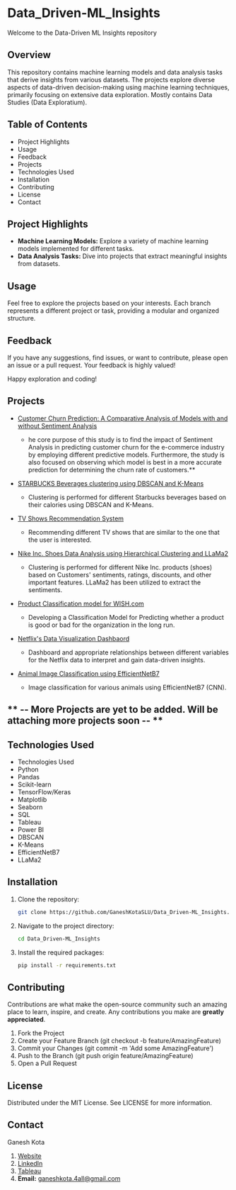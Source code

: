 # Data_Driven-ML_Insights

Welcome to the Data-Driven ML Insights repository
## Overview

This repository contains machine learning models and data analysis tasks that derive insights from various datasets. The projects explore diverse aspects of data-driven decision-making using machine learning techniques, primarily focusing on extensive data exploration. Mostly contains Data Studies (Data Exploratium).

## Table of Contents
- Project Highlights
- Usage
- Feedback
- Projects
- Technologies Used
- Installation
- Contributing
- License
- Contact

## Project Highlights

- **Machine Learning Models:** Explore a variety of machine learning models implemented for different tasks.
- **Data Analysis Tasks:** Dive into projects that extract meaningful insights from datasets.

## Usage

Feel free to explore the projects based on your interests. Each branch represents a different project or task, providing a modular and organized structure.

## Feedback

If you have any suggestions, find issues, or want to contribute, please open an issue or a pull request. Your feedback is highly valued!

Happy exploration and coding!

## Projects

* [Customer Churn Prediction: A Comparative Analysis of Models with and without Sentiment Analysis](https://github.com/GaneshKotaSLU/Customer-Churn-Prediction.git)

     - he core purpose of this study is to find the impact of Sentiment Analysis in predicting customer churn for the e-commerce industry by employing different predictive models.
     Furthermore, the study is also focused on observing which model is best in a more accurate prediction for determining the churn rate of customers.**
   

* [STARBUCKS Beverages clustering using DBSCAN and K-Means](https://github.com/GaneshKotaSLU/Data_Driven-ML_Insights/blob/STARBUCKS---K-Means-and-DBSCAN-Clustering/)
   - Clustering is performed for different Starbucks beverages based on their calories using DBSCAN and K-Means.

* [TV Shows Recommendation System](https://github.com/GaneshKotaSLU/Data_Driven-ML_Insights/tree/TV-Show-Recommendation-System)
   - Recommending different TV shows that are similar to the one that the user is interested.
  
* [Nike Inc. Shoes Data Analysis using Hierarchical Clustering and LLaMa2](https://github.com/GaneshKotaSLU/Data_Driven-ML_Insights/blob/Nike-Shoe-Data-Analysis-Hierarchical-Clustering/README.md)
   - Clustering is performed for different Nike Inc. products (shoes) based on Customers' sentiments, ratings, discounts, and other important features. LLaMa2 has been utilized to extract the sentiments.

* [Product Classification model for WISH.com](https://github.com/GaneshKotaSLU/Data_Driven-ML_Insights/tree/Wish_E-Commerce-Analysis)
   - Developing a Classification Model for Predicting whether a product is good or bad for the organization in the long run.

*  [Netflix's Data Visualization Dashbaord](https://github.com/GaneshKotaSLU/Data_Driven-ML_Insights/tree/DataVisualization)
   - Dashboard and appropriate relationships between different variables for the Netflix data to interpret and gain data-driven insights.

* [Animal Image Classification using EfficientNetB7](https://github.com/GaneshKotaSLU/Data_Driven-ML_Insights/tree/Deep_Learning_ImageClassification)
   - Image classification for various animals using EfficientNetB7 (CNN).
     
## ** -- More Projects are yet to be added. Will be attaching more projects soon -- **

## Technologies Used

- Technologies Used
- Python
- Pandas
- Scikit-learn
- TensorFlow/Keras
- Matplotlib
- Seaborn
- SQL
- Tableau
- Power BI
- DBSCAN
- K-Means
- EfficientNetB7
- LLaMa2
  
## Installation
1. Clone the repository:
    ```sh
    git clone https://github.com/GaneshKotaSLU/Data_Driven-ML_Insights.git
    ```
2. Navigate to the project directory:
    ```sh
    cd Data_Driven-ML_Insights
    ```
3. Install the required packages:
    ```sh
    pip install -r requirements.txt
    ```

## Contributing
Contributions are what make the open-source community such an amazing place to learn, inspire, and create. Any contributions you make are **greatly appreciated**.

1. Fork the Project
2. Create your Feature Branch (git checkout -b feature/AmazingFeature)
3. Commit your Changes (git commit -m 'Add some AmazingFeature')
4. Push to the Branch (git push origin feature/AmazingFeature)
5. Open a Pull Request

## License
Distributed under the MIT License. See LICENSE for more information.

## Contact
Ganesh Kota 
1. [Website](https://www.ganeshkota.com)
2. [LinkedIn](https://www.linkedin.com/in/ganesh-kota/)
3. [Tableau](https://public.tableau.com/app/profile/ganesh.kota2132/vizzes)
4. **Email:** ganeshkota.4all@gmail.com



